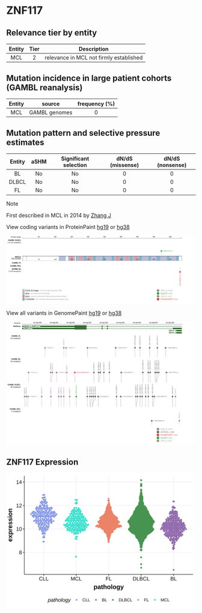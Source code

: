 # ZNF117

## Relevance tier by entity

|Entity|Tier|Description                            |
|:------:|:----:|---------------------------------------|
|MCL   |2   |relevance in MCL not firmly established|

## Mutation incidence in large patient cohorts (GAMBL reanalysis)

|Entity|source       |frequency (%)|
|:------:|:-------------:|:-------------:|
|MCL   |GAMBL genomes|0            |

## Mutation pattern and selective pressure estimates

|Entity|aSHM|Significant selection|dN/dS (missense)|dN/dS (nonsense)|
|:------:|:----:|:---------------------:|:----------------:|:----------------:|
|BL    |No  |No                   |0               |0               |
|DLBCL |No  |No                   |0               |0               |
|FL    |No  |No                   |0               |0               |


> [!NOTE]
> First described in MCL in 2014 by [Zhang J](https://pubmed.ncbi.nlm.nih.gov/24682267)


View coding variants in ProteinPaint [hg19](https://morinlab.github.io/LLMPP/GAMBL/ZNF117_protein.html)  or [hg38](https://morinlab.github.io/LLMPP/GAMBL/ZNF117_protein_hg38.html)

![image](images/proteinpaint/ZNF117_NM_015852.svg)

View all variants in GenomePaint [hg19](https://morinlab.github.io/LLMPP/GAMBL/ZNF117.html)  or [hg38](https://morinlab.github.io/LLMPP/GAMBL/ZNF117_hg38.html)

![image](images/proteinpaint/ZNF117.svg)
## ZNF117 Expression
![image](images/gene_expression/ZNF117_by_pathology.svg)
<!-- ORIGIN: zhangGenomicLandscapeMantle2014 -->
